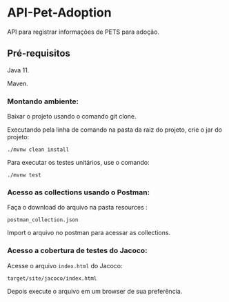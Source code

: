 # API-Pet-Adoption

API para registrar informações de PETS para adoção.


## Pré-requisitos

Java 11.

Maven.

### Montando ambiente:

Baixar o projeto usando o comando git clone.

Executando pela linha de comando na pasta da raiz do projeto, crie o jar do projeto: 
```
./mvnw clean install
```

Para executar os testes unitários, use o comando: 
```
./mvnw test
```

### Acesso as collections usando o Postman:

Faça o download do arquivo na pasta resources :
```
postman_collection.json
```
Import o arquivo no postman para acessar as collections.

### Acesso a cobertura de testes do Jacoco:

Acesse o arquivo ```index.html``` do Jacoco:
```
target/site/jacoco/index.html
```
Depois execute o arquivo em um browser de sua preferência.
